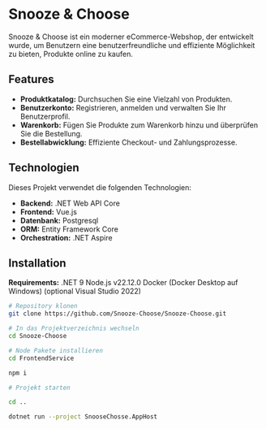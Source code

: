 # Snooze & Choose

Snooze & Choose ist ein moderner eCommerce-Webshop, der entwickelt wurde, um Benutzern eine benutzerfreundliche und effiziente Möglichkeit zu bieten, Produkte online zu kaufen.

## Features

- **Produktkatalog:** Durchsuchen Sie eine Vielzahl von Produkten.
- **Benutzerkonto:** Registrieren, anmelden und verwalten Sie Ihr Benutzerprofil.
- **Warenkorb:** Fügen Sie Produkte zum Warenkorb hinzu und überprüfen Sie die Bestellung.
- **Bestellabwicklung:** Effiziente Checkout- und Zahlungsprozesse.

## Technologien

Dieses Projekt verwendet die folgenden Technologien:

- **Backend:** .NET Web API Core
- **Frontend:** Vue.js
- **Datenbank:** Postgresql
- **ORM:** Entity Framework Core
- **Orchestration:** .NET Aspire

## Installation

**Requirements:**
.NET 9
Node.js v22.12.0
Docker (Docker Desktop auf Windows)
(optional Visual Studio 2022)

```bash
# Repository klonen
git clone https://github.com/Snooze-Choose/Snooze-Choose.git

# In das Projektverzeichnis wechseln
cd Snooze-Choose

# Node Pakete installieren
cd FrontendService

npm i

# Projekt starten

cd ..

dotnet run --project SnooseChosse.AppHost
```

